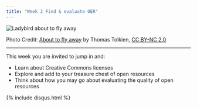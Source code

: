 ```yaml
---
title: "Week 2 Find & evaluate OER"
---
```


![Ladybird about to fly away][1]

Photo Credit: [About to fly away][2] by Thomas Tolkien, [CC BY-NC 2.0][3]


----------


This week you are invited to jump in and:

 - Learn about Creative Commons licenses
 - Explore and add to your treasure chest of open resources
 - Think about how you may go about evaluating the quality of open
   resources

 

  [1]: http://s27.postimg.org/b9p618x8j/6203641305_ba5b39f71c.jpg
  [2]: https://www.flickr.com/photos/tomtolkien/6203641305/
  [3]: https://creativecommons.org/licenses/by-nc/2.0/
{% include disqus.html %}
